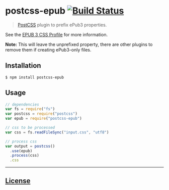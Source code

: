 # postcss-epub [![Build Status](https://travis-ci.org/Rycochet/postcss-epub.png)](https://travis-ci.org/Rycochet/postcss-epub)

> [PostCSS](https://github.com/postcss/postcss) plugin to prefix ePub3 properties.

See the [EPUB 3 CSS Profile](http://www.idpf.org/epub/30/spec/epub30-contentdocs.html#sec-css-text) for more information.

**Note:** This will leave the unprefixed property, there are other plugins to remove them if creating ePub3-only files.

## Installation

    $ npm install postcss-epub

## Usage

```js
// dependencies
var fs = require("fs")
var postcss = require("postcss")
var epub = require("postcss-epub")

// css to be processed
var css = fs.readFileSync("input.css", "utf8")

// process css
var output = postcss()
  .use(epub)
  .process(css)
  .css
```

---

## [License](LICENSE)
